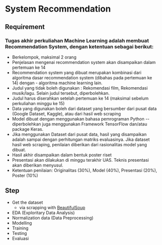 # System Recommendation
## Requirement
### Tugas akhir perkuliahan Machine Learning adalah membuat Recommendation System, dengan ketentuan sebagai berikut:
- Berkelompok, maksimal 2 orang
- Penjelasan mengenai recommendation system akan disampaikan dalam pertemuan ke 14
- Recommendation system yang dibuat merupakan kombinasi dari algoritma dasar recommendation system (dibahas pada pertemuan ke 14) dengan - algoritma machine learning lain.
- Judul yang tidak boleh digunakan : Rekomendasi film, Rekomendasi musik/lagu. Selain judul tersebut, diperbolehkan.
- Judul harus diserahkan setelah pertemuan ke 14 (maksimal sebelum perkuliahan minggu ke 15)
- Data yang digunakan boleh dari dataset yang bersumber dari pusat data  (Google Dataset, Kaggle), atau dari hasil web scraping
- Model dibuat dengan menggunakan bahasa pemrograman Python -- diperbolehkan juga menggunakan Framework TensorFlow dan/atau package Keras.
- Jika menggunakan Dataset dari pusat data, hasil yang disampaikan adalah sampai dengan perhitungan matriks evaluasinya. Jika dataset hasil web scraping, penilaian diberikan dari rasionalitas model yang dibuat.
- Hasil akhir disampaikan dalam bentuk poster riset
- Presentasi akan dilakukan di minggu terakhir UAS. Teknis presentasi akan diberikan menyusul. 
- Ketentuan penilaian: Originalitas (30%), Model (40%), Presentasi (20%), Poster (10%)

## Step
- Get the dataset
  - via scrapping with [BeautifulSoup](https://www.crummy.com/software/BeautifulSoup/bs4/doc/)
-  EDA (Exploritary Data Analysis)
- Normalization data (Data Preprocessing)
- Modelling
- Training
- Testing 
- Evaluasi